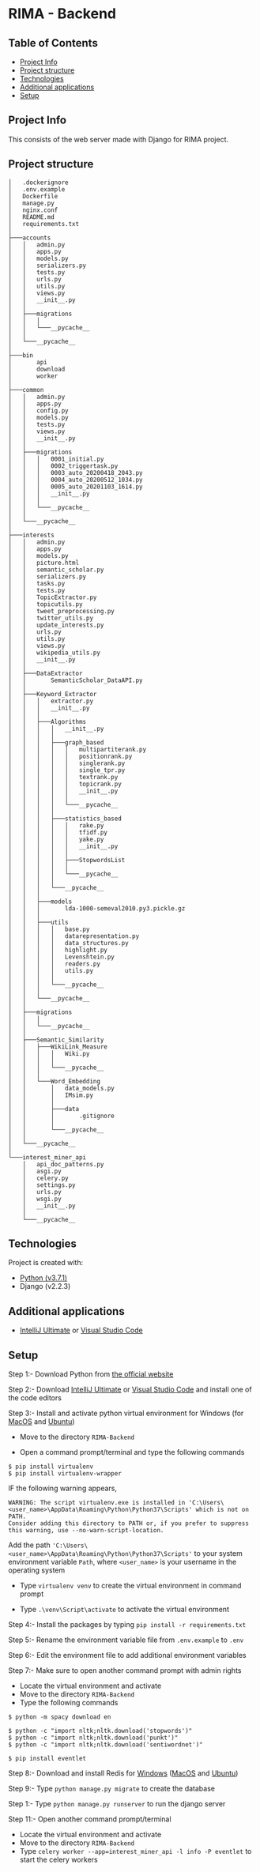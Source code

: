 # RIMA - Backend

## Table of Contents

* [Project Info](#project-info)
* [Project structure](#project-structure)
* [Technologies](#technologies)
* [Additional applications](#Additional-applications)
* [Setup](#setup)

## Project Info

This consists of the web server made with Django for RIMA project.

## Project structure
```
│   .dockerignore
│   .env.example
│   Dockerfile
│   manage.py
│   nginx.conf
│   README.md
│   requirements.txt
│
├───accounts
│   │   admin.py
│   │   apps.py
│   │   models.py
│   │   serializers.py
│   │   tests.py
│   │   urls.py
│   │   utils.py
│   │   views.py
│   │   __init__.py
│   │
│   ├───migrations
│   │   │
│   │   └───__pycache__
│   │
│   └───__pycache__
│
├───bin
│       api
│       download
│       worker
│
├───common
│   │   admin.py
│   │   apps.py
│   │   config.py
│   │   models.py
│   │   tests.py
│   │   views.py
│   │   __init__.py
│   │
│   ├───migrations
│   │   │   0001_initial.py
│   │   │   0002_triggertask.py
│   │   │   0003_auto_20200418_2043.py
│   │   │   0004_auto_20200512_1034.py
│   │   │   0005_auto_20201103_1614.py
│   │   │   __init__.py
│   │   │
│   │   └───__pycache__
│   │
│   └───__pycache__
│
├───interests
│   │   admin.py
│   │   apps.py
│   │   models.py
│   │   picture.html
│   │   semantic_scholar.py
│   │   serializers.py
│   │   tasks.py
│   │   tests.py
│   │   TopicExtractor.py
│   │   topicutils.py
│   │   tweet_preprocessing.py
│   │   twitter_utils.py
│   │   update_interests.py
│   │   urls.py
│   │   utils.py
│   │   views.py
│   │   wikipedia_utils.py
│   │   __init__.py
│   │
│   ├───DataExtractor
│   │       SemanticScholar_DataAPI.py
│   │
│   ├───Keyword_Extractor
│   │   │   extractor.py
│   │   │   __init__.py
│   │   │
│   │   ├───Algorithms
│   │   │   │   __init__.py
│   │   │   │
│   │   │   ├───graph_based
│   │   │   │   │   multipartiterank.py
│   │   │   │   │   positionrank.py
│   │   │   │   │   singlerank.py
│   │   │   │   │   single_tpr.py
│   │   │   │   │   textrank.py
│   │   │   │   │   topicrank.py
│   │   │   │   │   __init__.py
│   │   │   │   │
│   │   │   │   └───__pycache__
│   │   │   │
│   │   │   ├───statistics_based
│   │   │   │   │   rake.py
│   │   │   │   │   tfidf.py
│   │   │   │   │   yake.py
│   │   │   │   │   __init__.py
│   │   │   │   │
│   │   │   │   ├───StopwordsList
│   │   │   │   │
│   │   │   │   └───__pycache__
│   │   │   │
│   │   │   └───__pycache__
│   │   │
│   │   ├───models
│   │   │       lda-1000-semeval2010.py3.pickle.gz
│   │   │
│   │   ├───utils
│   │   │   │   base.py
│   │   │   │   datarepresentation.py
│   │   │   │   data_structures.py
│   │   │   │   highlight.py
│   │   │   │   Levenshtein.py
│   │   │   │   readers.py
│   │   │   │   utils.py
│   │   │   │
│   │   │   └───__pycache__
│   │   │
│   │   └───__pycache__
│   │
│   ├───migrations
│   │   │
│   │   └───__pycache__
│   │
│   ├───Semantic_Similarity
│   │   ├───WikiLink_Measure
│   │   │   │   Wiki.py
│   │   │   │
│   │   │   └───__pycache__
│   │   │
│   │   └───Word_Embedding
│   │       │   data_models.py
│   │       │   IMsim.py
│   │       │
│   │       ├───data
│   │       │       .gitignore
│   │       │
│   │       └───__pycache__
│   │
│   └───__pycache__
│
└───interest_miner_api
    │   api_doc_patterns.py
    │   asgi.py
    │   celery.py
    │   settings.py
    │   urls.py
    │   wsgi.py
    │   __init__.py
    │
    └───__pycache__
```

## Technologies

Project is created with:

- [Python (v3.7.1)](https://www.python.org/downloads/release/python-371/)
- Django (v2.2.3)

## Additional applications

- [IntelliJ Ultimate](https://www.jetbrains.com/de-de/idea/download/#section=windows) or [Visual Studio Code](https://code.visualstudio.com/download)


## Setup

Step 1:- Download Python from [the official website](https://www.python.org/downloads/release/python-371/)

Step 2:- Download [IntelliJ Ultimate](https://www.jetbrains.com/de-de/idea/download/#section=windows) or [Visual Studio Code](https://code.visualstudio.com/download) and install one of the code editors

Step 3:- Install and activate python virtual environment for Windows (for [MacOS](https://programwithus.com/learn/python/pip-virtualenv-mac) and [Ubuntu](https://linuxize.com/post/how-to-create-python-virtual-environments-on-ubuntu-18-04/))

- Move to the directory ``RIMA-Backend``
  
- Open a command prompt/terminal and type the following commands

```
$ pip install virtualenv
$ pip install virtualenv-wrapper
```

IF the following warning appears,

```
WARNING: The script virtualenv.exe is installed in 'C:\Users\<user_name>\AppData\Roaming\Python\Python37\Scripts' which is not on PATH.
Consider adding this directory to PATH or, if you prefer to suppress this warning, use --no-warn-script-location.
```

Add the path ``'C:\Users\<user_name>\AppData\Roaming\Python\Python37\Scripts'`` to your system environment variable ``Path``, where ``<user_name>`` is your username in the operating system

- Type ``virtualenv venv`` to create the virtual environment in command prompt

- Type ``.\venv\Script\activate`` to activate the virtual environment

Step 4:- Install the packages by typing ``pip install -r requirements.txt``

Step 5:- Rename the environment variable file from ``.env.example`` to ``.env``

Step 6:- Edit the environment file to add additional environment variables

Step 7:- Make sure to open another command prompt with admin rights

- Locate the virtual environment and activate 
- Move to the directory ``RIMA-Backend`` 
- Type the following commands

```
$ python -m spacy download en

$ python -c "import nltk;nltk.download('stopwords')"
$ python -c "import nltk;nltk.download('punkt')"
$ python -c "import nltk;nltk.download('sentiwordnet')"

$ pip install eventlet
```

Step 8:- Download and install Redis for [Windows](https://github.com/MicrosoftArchive/redis/releases/download/win-3.2.100/Redis-x64-3.2.100.msi) ([MacOS](https://medium.com/@petehouston/install-and-config-redis-on-mac-os-x-via-homebrew-eb8df9a4f298) and [Ubuntu](https://www.digitalocean.com/community/tutorials/how-to-install-and-secure-redis-on-ubuntu-20-04-de))

Step 9:- Type ``python manage.py migrate`` to create the database

Step 1:- Type ``python manage.py runserver`` to run the django server

Step 11:- Open another command prompt/terminal

- Locate the virtual environment and activate
- Move to the directory ``RIMA-Backend``
- Type ``celery worker --app=interest_miner_api -l info -P eventlet`` to start the celery workers

